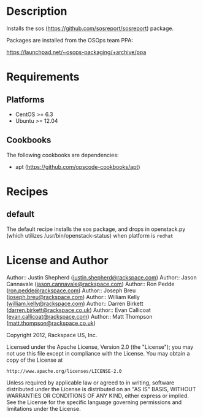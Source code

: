 Description
===========

Installs the sos (https://github.com/sosreport/sosreport) package.

Packages are installed from the OSOps team PPA:

https://launchpad.net/~osops-packaging/+archive/ppa

Requirements
============

Platforms
--------

* CentOS >= 6.3
* Ubuntu >= 12.04

Cookbooks
---------

The following cookbooks are dependencies:

* apt (https://github.com/opscode-cookbooks/apt)

Recipes
=======

default
-------

The default recipe installs the sos package, and drops in openstack.py (which utilizes /usr/bin/openstack-status) when platform is `redhat`

License and Author
==================

Author:: Justin Shepherd (<justin.shepherd@rackspace.com>) 
Author:: Jason Cannavale (<jason.cannavale@rackspace.com>) 
Author:: Ron Pedde (<ron.pedde@rackspace.com>) 
Author:: Joseph Breu (<joseph.breu@rackspace.com>) 
Author:: William Kelly (<william.kelly@rackspace.com>) 
Author:: Darren Birkett (<darren.birkett@rackspace.co.uk>) 
Author:: Evan Callicoat (<evan.callicoat@rackspace.com>) 
Author:: Matt Thompson (<matt.thompson@rackspace.co.uk>) 

Copyright 2012, Rackspace US, Inc.

Licensed under the Apache License, Version 2.0 (the "License");
you may not use this file except in compliance with the License.
You may obtain a copy of the License at

    http://www.apache.org/licenses/LICENSE-2.0

Unless required by applicable law or agreed to in writing, software
distributed under the License is distributed on an "AS IS" BASIS,
WITHOUT WARRANTIES OR CONDITIONS OF ANY KIND, either express or implied.
See the License for the specific language governing permissions and
limitations under the License.
